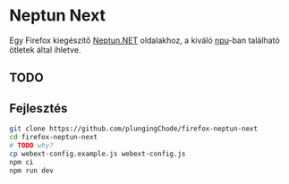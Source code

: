 # Neptun Next

Egy Firefox kiegészítő [Neptun.NET](https://hu.wikipedia.org/wiki/Neptun.NET) oldalakhoz, a kiváló [npu](https://github.com/solymosi/npu)-ban található ötletek által ihletve.

## TODO

## Fejlesztés

```sh
git clone https://github.com/plungingChode/firefox-neptun-next
cd firefox-neptun-next
# TODO why?
cp webext-config.example.js webext-config.js
npm ci
npm run dev
```

